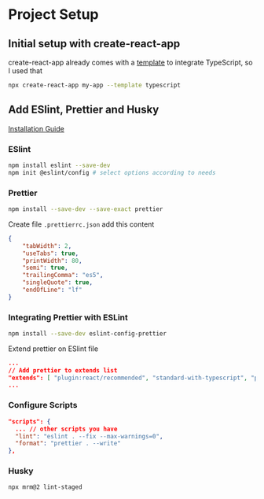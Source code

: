 # Project Setup

## Initial setup with create-react-app

create-react-app already comes with a [template](https://create-react-app.dev/docs/adding-typescript/) to integrate TypeScript, so I used that

```bash
npx create-react-app my-app --template typescript
```

## Add ESlint, Prettier and Husky

[Installation Guide](https://dev.to/ivadyhabimana/setup-eslint-prettier-and-husky-in-a-node-project-a-step-by-step-guide-946)

### ESlint

```bash
npm install eslint --save-dev
npm init @eslint/config # select options according to needs
```

### Prettier

```bash
npm install --save-dev --save-exact prettier
```

Create file `.prettierrc.json` add this content

```json
{
    "tabWidth": 2,
    "useTabs": true,
    "printWidth": 80,
    "semi": true,
    "trailingComma": "es5",
    "singleQuote": true,
    "endOfLine": "lf"
}
```

### Integrating Prettier with ESLint

```bash
npm install --save-dev eslint-config-prettier
```

Extend prettier on ESlint file

```json
...
// Add prettier to extends list
"extends": [ "plugin:react/recommended", "standard-with-typescript", "prettier"],
...
```

### Configure Scripts

```json
"scripts": {
  ... // other scripts you have
  "lint": "eslint . --fix --max-warnings=0",
  "format": "prettier . --write"
},
```

### Husky

```bash
npx mrm@2 lint-staged
```
